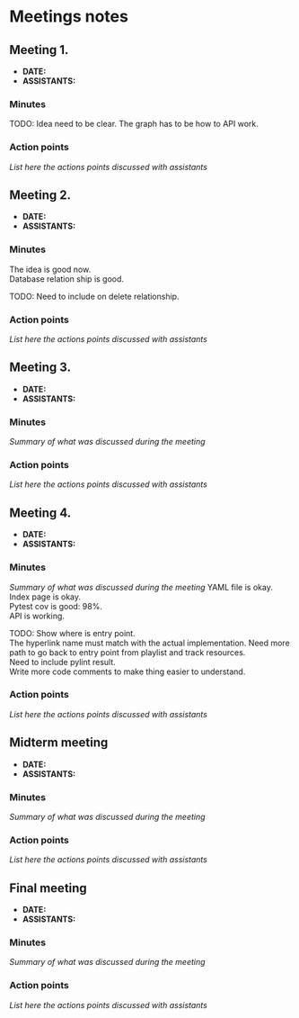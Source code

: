 # Meetings notes

## Meeting 1.
* **DATE:**
* **ASSISTANTS:**

### Minutes
TODO:
Idea need to be clear.
The graph has to be how to API work.
### Action points
*List here the actions points discussed with assistants*




## Meeting 2.
* **DATE:**
* **ASSISTANTS:**

### Minutes
The idea is good now.  
Database relation ship is good.  

TODO: Need to include on delete relationship.   
### Action points
*List here the actions points discussed with assistants*



## Meeting 3.
* **DATE:**
* **ASSISTANTS:**

### Minutes
*Summary of what was discussed during the meeting*
### Action points
*List here the actions points discussed with assistants*




## Meeting 4.
* **DATE:**
* **ASSISTANTS:**

### Minutes
*Summary of what was discussed during the meeting*
YAML file is okay.   
Index page is okay.  
Pytest cov is good: 98%.   
API is working.  

TODO:
Show where is entry point.   
The hyperlink name must match with the actual implementation. Need more path to go back to entry point from playlist and track resources.   
Need to include pylint result.  
Write more code comments to make thing easier to understand.  

### Action points
*List here the actions points discussed with assistants*


## Midterm meeting
* **DATE:**
* **ASSISTANTS:**

### Minutes
*Summary of what was discussed during the meeting*

### Action points
*List here the actions points discussed with assistants*




## Final meeting
* **DATE:**
* **ASSISTANTS:**

### Minutes
*Summary of what was discussed during the meeting*

### Action points
*List here the actions points discussed with assistants*



